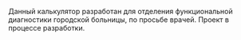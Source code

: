 Данный калькулятор разработан для отделения функциональной диагностики городской больницы, по просьбе врачей. Проект в процессе разработки.
